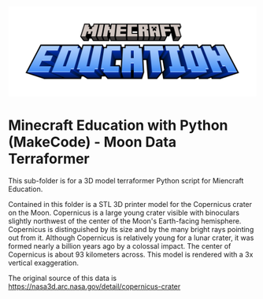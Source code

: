 ![alt text](https://github.com/juedwards/MinecraftEducationPythonExamples/blob/main/education-minecraft-logo.png)

# Minecraft Education with Python (MakeCode) - Moon Data Terraformer

This sub-folder is for a 3D model terraformer Python script for Miencraft Education.

Contained in this folder is a STL 3D printer model for the Copernicus crater on the Moon. Copernicus is a large young crater visible with binoculars slightly northwest of the center of the Moon's Earth-facing hemisphere. Copernicus is distinguished by its size and by the many bright rays pointing out from it. Although Copernicus is relatively young for a lunar crater, it was formed nearly a billion years ago by a colossal impact. The center of Copernicus is about 93 kilometers across. This model is rendered with a 3x vertical exaggeration.

The original source of this data is https://nasa3d.arc.nasa.gov/detail/copernicus-crater
